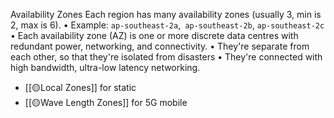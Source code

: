 Availability Zones
Each region has many availability zones (usually 3, min is 2, max is 6).
• Example: `ap-southeast-2a`,` ap-southeast-2b`, `ap-southeast-2c`
• Each availability zone (AZ) is one or more discrete data centres with redundant power, networking, and connectivity.
• They're separate from each other, so that they're isolated from disasters
• They're connected with high bandwidth, ultra-low latency networking.



- [[🟡Local Zones]]  for static
- [[🟡Wave Length Zones]] for 5G mobile